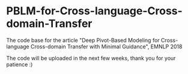 # PBLM-for-Cross-language-Cross-domain-Transfer
The code base for the article "Deep Pivot-Based Modeling for Cross-language Cross-domain Transfer with Minimal Guidance", EMNLP 2018

The code will be uploaded in the next few weeks, thank you for your patience :)
